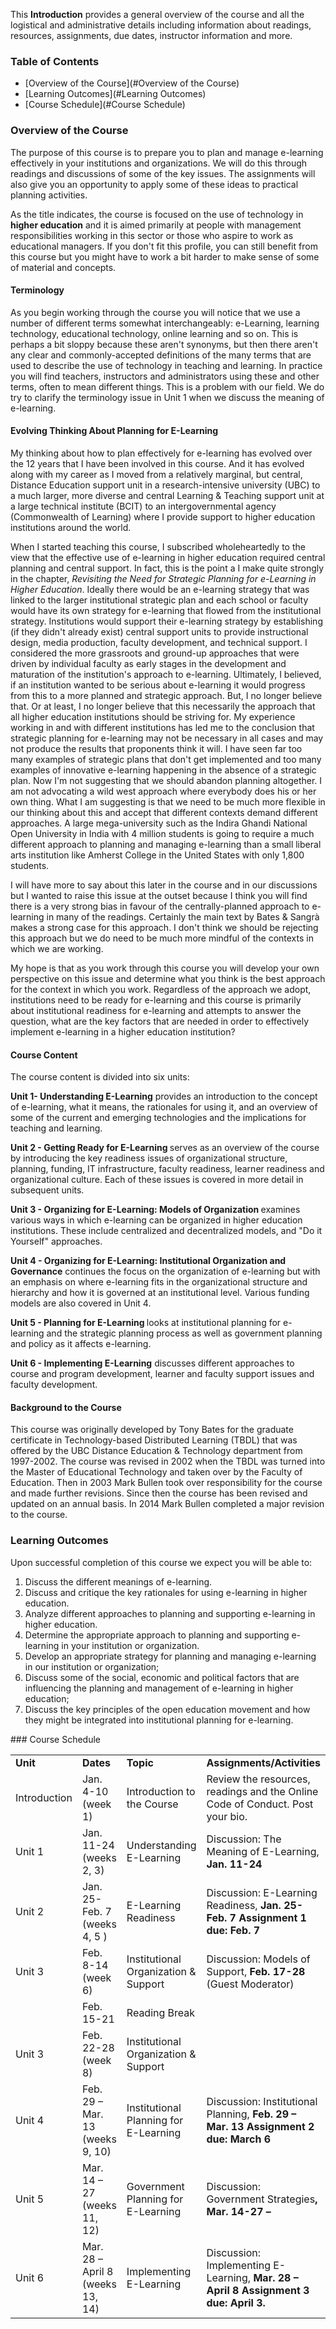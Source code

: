 This <strong>Introduction</strong> provides a general overview of the course and all the logistical and administrative details including information about readings, resources, assignments, due dates, instructor information and more.

### Table of Contents
* [Overview of the Course](#Overview of the Course)
* [Learning Outcomes](#Learning Outcomes)
* [Course Schedule](#Course Schedule)

### Overview of the Course <a name="Overview of the Course"></a>
The purpose of this course is to prepare you to plan and manage e-learning effectively in your institutions and organizations. We will do this through readings and discussions of some of the key issues. The assignments will also give you an opportunity to apply some of these ideas to practical planning activities.

As the title indicates, the course is focused on the use of technology in <strong>higher education</strong> and it is aimed primarily at people with management responsibilities working in this sector or those who aspire to work as educational managers. If you don't fit this profile, you can still benefit from this course but you might have to work a bit harder to make sense of some of material and concepts.
#### Terminology
As you begin working through the course you will notice that we use a number of different terms somewhat interchangeably: e-Learning, learning technology, educational technology, online learning and so on. This is perhaps a bit sloppy because these aren't synonyms, but then there aren't any clear and commonly-accepted definitions of the many terms that are used to describe the use of technology in teaching and learning. In practice you will find teachers, instructors and administrators using these and other terms, often to mean different things. This is a problem with our field. We do try to clarify the terminology issue in Unit 1 when we discuss the meaning of e-learning.
#### Evolving Thinking About Planning for E-Learning

My thinking about how to plan effectively for e-learning has evolved over the 12 years that I have been involved in this course. And it has evolved along with my career as I moved from a relatively marginal, but central, Distance Education support unit in a research-intensive university (UBC) to a much larger, more diverse and central Learning &amp; Teaching support unit at a large technical institute (BCIT) to an intergovernmental agency (Commonwealth of Learning) where I provide support to higher education institutions around the world.

When I started teaching this course, I subscribed wholeheartedly to the view that the effective use of e-learning in higher education required central planning and central support. In fact, this is the point a I make quite strongly in the chapter, <em>Revisiting the Need for Strategic Planning for e-Learning in Higher Education</em>. Ideally there would be an e-learning strategy that was linked to the larger institutional strategic plan and each school or faculty would have its own strategy for e-learning that flowed from the institutional strategy. Institutions would support their e-learning strategy by establishing (if they didn't already exist) central support units to provide instructional design, media production, faculty development, and technical support. I considered the more grassroots and ground-up approaches that were driven by individual faculty as early stages in the development and maturation of the institution's approach to e-learning. Ultimately, I believed, if an institution wanted to be serious about e-learning it would progress from this to a more planned and strategic approach. But, I no longer believe that. Or at least, I no longer believe that this necessarily the approach that all higher education institutions should be striving for. My experience working in and with different institutions has led me to the conclusion that strategic planning for e-learning may not be necessary in all cases and may not produce the results that proponents think it will. I have seen far too many examples of strategic plans that don't get implemented and too many examples of innovative e-learning happening in the absence of a strategic plan. Now I'm not suggesting that we should abandon planning altogether. I am not advocating a wild west approach where everybody does his or her own thing. What I am suggesting is that we need to be much more flexible in our thinking about this and accept that different contexts demand different approaches. A large mega-university such as the Indira Ghandi National Open University in India with 4 million students is going to require a much different approach to planning and managing e-learning than a small liberal arts institution like Amherst College in the United States with only 1,800 students.

I will have more to say about this later in the course and in our discussions but I wanted to raise this issue at the outset because I think you will find there is a very strong bias in favour of the centrally-planned approach to e-learning in many of the readings. Certainly the main text by Bates &amp; Sangrà makes a strong case for this approach. I don't think we should be rejecting this approach but we do need to be much more mindful of the contexts in which we are working.

My hope is that as you work through this course you will develop your own perspective on this issue and determine what you think is the best approach for the context in which you work. Regardless of the approach we adopt, institutions need to be ready for e-learning and this course is primarily about institutional readiness for e-learning and attempts to answer the question, what are the key factors that are needed in order to effectively implement e-learning in a higher education institution?
#### Course Content

The course content is divided into six units:

<strong>Unit 1- Understanding E-Learning</strong> provides an introduction to the concept of e-learning, what it means, the rationales for using it, and an overview of some of the current and emerging technologies and the implications for teaching and learning.

<strong>Unit 2 - Getting Ready for E-Learning  </strong>serves as an overview of the course by introducing the key readiness issues of organizational structure, planning, funding, IT infrastructure, faculty readiness, learner readiness and organizational culture. Each of these issues is covered in more detail in subsequent units.

<strong>Unit 3 - Organizing for E-Learning: Models of Organization </strong>examines various ways in which e-learning can be organized in higher education institutions. These include centralized and decentralized models, and "Do it Yourself" approaches.

<strong>Unit 4 - Organizing for E-Learning: Institutional Organization and Governance</strong> continues the focus on the organization of e-learning but with an emphasis on where e-learning fits in the organizational structure and hierarchy and how it is governed at an institutional level. Various funding models are also covered in Unit 4.

<strong>Unit 5 - Planning for E-Learning </strong>looks at institutional planning for e-learning and the strategic planning process as well as government planning and policy as it affects e-learning.

<strong>Unit 6 - Implementing E-Learning</strong> discusses different approaches to course and program development, learner and faculty support issues and faculty development.
#### Background to the Course

This course was originally developed by Tony Bates for the graduate certificate in Technology-based Distributed Learning (TBDL) that was offered by the UBC Distance Education &amp; Technology department from 1997-2002. The course was revised  in 2002 when the TBDL  was turned into the Master of Educational Technology and taken over by the Faculty of Education. Then in 2003 Mark Bullen took over responsibility for the course and made further revisions. Since then the course has been revised and updated on an annual basis. In 2014 Mark Bullen completed a major revision to the course.
### Learning Outcomes <a name="Learning Outcomes"></a>
Upon successful completion of this course we expect you will be able to:
<ol>
	<li>Discuss the different meanings of e-learning.</li>
	<li>Discuss and critique the key rationales for using e-learning in higher education.</li>
	<li>Analyze different approaches to planning and supporting e-learning in higher education.</li>
	<li>Determine the appropriate approach to planning and supporting e-learning in your institution or organization.</li>
	<li>Develop an appropriate strategy for planning and managing e-learning in our institution or organization;</li>
	<li>Discuss some of the social, economic and political factors that are influencing the planning and management of e-learning in higher education;</li>
	<li>Discuss the key principles of the open education movement and how they might be integrated into institutional planning for e-learning.</li>
</ol>
### Course Schedule <a name="Course Schedule"></a>
<table>
<tbody>
<tr>
<td><strong>Unit</strong></td>
<td><strong>Dates</strong></td>
<td><strong>Topic</strong></td>
<td><strong>Assignments/Activities</strong></td>
</tr>
<tr>
<td>Introduction</td>
<td>Jan. 4-10 (week 1)</td>
<td>Introduction
to the Course</td>
<td>Review the resources, readings and the Online Code of Conduct.
Post your bio.</td>
</tr>
<tr>
<td>Unit 1</td>
<td>Jan. 11-24 (weeks 2, 3)</td>
<td>Understanding E-Learning</td>
<td>Discussion:
The Meaning of E-Learning, <strong>Jan. 11-24</strong></td>
</tr>
<tr>
<td>Unit 2</td>
<td>Jan. 25-Feb. 7 (weeks 4, 5 )</td>
<td>E-Learning Readiness</td>
<td>Discussion:
E-Learning Readiness, <strong>Jan. 25-Feb. 7</strong>
<strong>Assignment 1 due: Feb. 7</strong></td>
</tr>
<tr>
<td> Unit 3</td>
<td>Feb. 8-14 (week 6)</td>
<td>Institutional Organization &amp; Support</td>
<td>Discussion:
Models of Support, <strong>Feb. 17-28</strong> (Guest Moderator)</td>
</tr>
<tr>
<td></td>
<td>Feb. 15-21</td>
<td>Reading Break</td>
<td></td>
</tr>
<tr>
<td>Unit 3</td>
<td>Feb. 22-28 (week 8)</td>
<td>Institutional Organization &amp; Support</td>
<td></td>
</tr>
<tr>
<td>Unit 4</td>
<td>Feb. 29 – Mar. 13 (weeks 9, 10)</td>
<td>Institutional Planning for E-Learning</td>
<td>Discussion:
Institutional Planning, <strong>Feb. 29 – Mar. 13</strong>
<strong>Assignment 2 due: March 6</strong></td>
</tr>
<tr>
<td>Unit 5</td>
<td>Mar. 14 – 27 (weeks 11, 12)</td>
<td>Government Planning for E-Learning</td>
<td>Discussion:
Government Strategies<strong>, Mar. 14-27 –</strong></td>
</tr>
<tr>
<td>Unit 6</td>
<td>Mar. 28 – April 8 (weeks 13, 14)</td>
<td>Implementing E-Learning</td>
<td>Discussion:
Implementing E-Learning, <strong>Mar. 28 – April 8
Assignment 3 due: April 3.</strong></td>
</tr>
</tbody>
</table>
